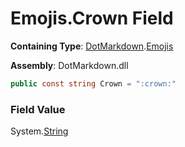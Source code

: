 # Emojis\.Crown Field

**Containing Type**: [DotMarkdown](../../README.md)\.[Emojis](../README.md)

**Assembly**: DotMarkdown\.dll

```csharp
public const string Crown = ":crown:"
```

### Field Value

System\.[String](https://docs.microsoft.com/en-us/dotnet/api/system.string)